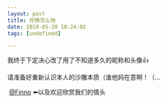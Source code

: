 ```yaml
---
layout: post
title: 你猜怎么地
date: 2019-05-20 18:24:02
tags: [undefined]

---
```

我终于下定决心改了用了不知道多久的昵称和头像👍

请准备好重新认识本人的沙雕本质（谁他妈在意啊！（…

 [@Finno](http://www.lofter.com/mentionredirect.do?blogId=491464085) ⬅️以及欢迎欣赏我们的情头